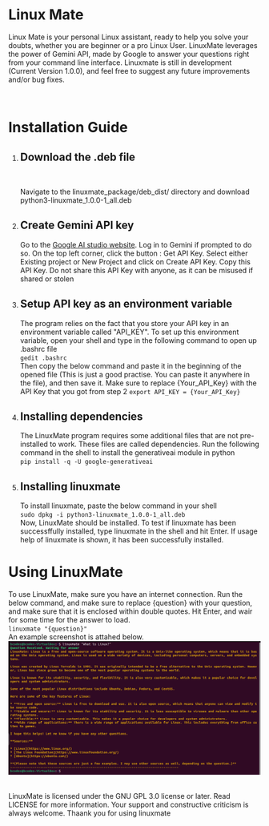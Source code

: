 <h1>Linux Mate</h1>
<p>
Linux Mate is your personal Linux assistant, ready to help you solve your doubts, whether you are beginner or a pro Linux User. LinuxMate leverages the power of Gemini API, made by Google to answer your questions right from your command line interface. Linuxmate is still in development (Current Version 1.0.0), and feel free to suggest any future improvements and/or bug fixes.
</p>
<br>
<h1>Installation Guide</h1>
<ol>
      <li>
            <h2>Download the .deb file</h2><br>
            <p>Navigate to the linuxmate_package/deb_dist/ directory and download python3-linuxmate_1.0.0-1_all.deb<p>
      </li>
      <li>
            <h2>Create Gemini API key</h2>
            <p>Go to the <a href="https://aistudio.google.com">Google AI studio website</a>. Log in to Gemini if prompted to do so. On the top left corner, click the button : Get API Key. Select either Existing project or New Project and click on Create API Key. Copy this API Key. <span style='bold'>Do not share this API Key with anyone, as it can be misused if shared or stolen </span></p>
      </li>
      <li>
            <h2>Setup API key as an environment variable</h2>
            <p>The program relies on the fact that you store your API key in an environment variable called "API_KEY". To set up this environment variable, open your shell and type in the following command to open up .bashrc file<br>
            <code>gedit .bashrc</code><br>
            Then copy the below command and paste it in the beginning of the opened file (This is just a good practise. You can paste it anywhere in the file), and then save it. Make sure to replace {Your_API_Key} with the API Key that you got from step 2
            <code>export API_KEY = {Your_API_Key}</code><br>
      </li>
      <li>
            <h2>Installing dependencies</h2>
            <p>The LinuxMate program requires some additional files that are not pre-installed to work. These files are called dependencies. Run the following command in the shell to install the generativeai module in python<br>
            <code>pip install -q -U google-generativeai</code><br>
      </li>
      <li>
            <h2>Installing linuxmate</h2>
            <p>To install linuxmate, paste the below command in your shell<br>
            <code>sudo dpkg -i python3-linuxmate_1.0.0-1_all.deb</code><br>
            Now, LinuxMate should be installed. To test if linuxmate has been successffully installed, type linuxmate in the shell and hit Enter. If usage help of linuxmate is shown, it has been successfully installed.
      </li>
</ol>
<h1>Using LinuxMate</h1>
<p>To use LinuxMate, make sure you have an internet connection. Run the below command, and make sure to replace {question} with your question, and make sure that it is enclosed within double quotes. Hit Enter, and wair for some time for the answer to load.<br>
<code>linuxmate "{question}"</code><br>
An example screenshot is attahed below.<br><img src="linuxmateDemo.png" alt="Linux Mate demo img"><br><br></p>
<p>LinuxMate is licensed under the GNU GPL 3.0 license or later. Read LICENSE for more information. Your support and constructive criticism is always welcome. Thaank you for using linuxmate</p>